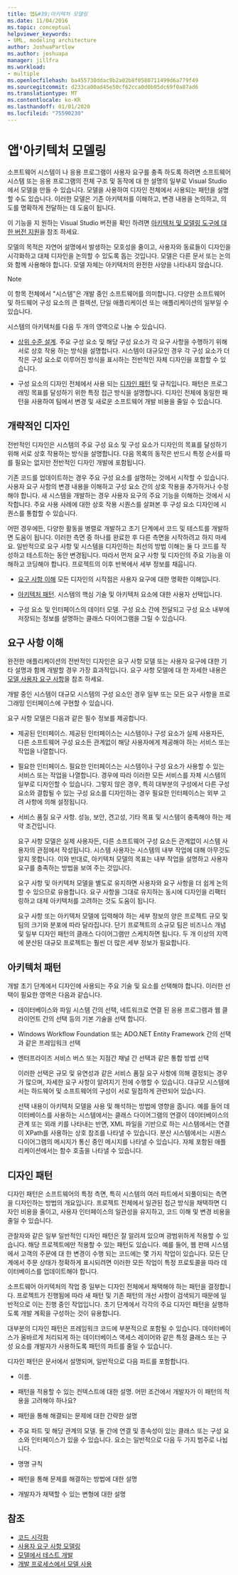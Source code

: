 ```yaml
---
title: 앱&#39;아키텍처 모델링
ms.date: 11/04/2016
ms.topic: conceptual
helpviewer_keywords:
- UML, modeling architecture
author: JoshuaPartlow
ms.author: joshuapa
manager: jillfra
ms.workload:
- multiple
ms.openlocfilehash: ba455730ddac9b2a02b8f0580711499d6a779f49
ms.sourcegitcommit: d233ca00ad45e50cf62cca0d0b95dc69f0a87ad6
ms.translationtype: MT
ms.contentlocale: ko-KR
ms.lasthandoff: 01/01/2020
ms.locfileid: "75590230"
---
```

# <a name="model-your-app39s-architecture"></a>앱&#39;아키텍처 모델링
소프트웨어 시스템이 나 응용 프로그램이 사용자 요구를 충족 하도록 하려면 소프트웨어 시스템 또는 응용 프로그램의 전체 구조 및 동작에 대 한 설명의 일부로 Visual Studio에서 모델을 만들 수 있습니다. 모델을 사용하여 디자인 전체에서 사용되는 패턴을 설명할 수도 있습니다. 이러한 모델은 기존 아키텍처를 이해하고, 변경 내용을 논의하고, 의도를 명확하게 전달하는 데 도움이 됩니다.

 이 기능을 지 원하는 Visual Studio 버전을 확인 하려면 [아키텍처 및 모델링 도구에 대 한 버전 지원](../modeling/what-s-new-for-design-in-visual-studio.md#VersionSupport)을 참조 하세요.

 모델의 목적은 자연어 설명에서 발생하는 모호성을 줄이고, 사용자와 동료들이 디자인을 시각화하고 대체 디자인을 논의할 수 있도록 돕는 것입니다. 모델은 다른 문서 또는 논의와 함께 사용해야 합니다. 모델 자체는 아키텍처의 완전한 사양을 나타내지 않습니다.

> [!NOTE]
> 이 항목 전체에서 "시스템"은 개발 중인 소프트웨어를 의미합니다. 다양한 소프트웨어 및 하드웨어 구성 요소의 큰 컬렉션, 단일 애플리케이션 또는 애플리케이션의 일부일 수 있습니다.

 시스템의 아키텍처를 다음 두 개의 영역으로 나눌 수 있습니다.

- [상위 수준 설계](#Structure). 주요 구성 요소 및 해당 구성 요소가 각 요구 사항을 수행하기 위해 서로 상호 작용 하는 방식을 설명합니다. 시스템이 대규모인 경우 각 구성 요소가 더 작은 구성 요소로 이루어진 방식을 표시하는 전반적인 자체 디자인을 포함할 수 있습니다.

- 구성 요소의 디자인 전체에서 사용 되는 [디자인 패턴](#Patterns) 및 규칙입니다. 패턴은 프로그래밍 목표를 달성하기 위한 특정 접근 방식을 설명합니다. 디자인 전체에 동일한 패턴을 사용하여 팀에서 변경 및 새로운 소프트웨어 개발 비용을 줄일 수 있습니다.

## <a name="Structure"></a>개략적인 디자인
 전반적인 디자인은 시스템의 주요 구성 요소 및 구성 요소가 디자인의 목표를 달성하기 위해 서로 상호 작용하는 방식을 설명합니다. 다음 목록의 동작은 반드시 특정 순서를 따를 필요는 없지만 전반적인 디자인 개발에 포함됩니다.

 기존 코드를 업데이트하는 경우 주요 구성 요소를 설명하는 것에서 시작할 수 있습니다. 사용자 요구 사항의 변경 내용을 이해하고 구성 요소 간의 상호 작용을 추가하거나 수정해야 합니다. 새 시스템을 개발하는 경우 사용자 요구의 주요 기능을 이해하는 것에서 시작합니다. 주요 사용 사례에 대한 상호 작용 시퀀스를 살펴본 후 구성 요소 디자인에 시퀀스를 통합할 수 있습니다.

 어떤 경우에든, 다양한 활동을 병렬로 개발하고 초기 단계에서 코드 및 테스트를 개발하면 도움이 됩니다. 이러한 측면 중 하나를 완료한 후 다른 측면을 시작하려고 하지 마세요. 일반적으로 요구 사항 및 시스템을 디자인하는 최선의 방법 이해는 둘 다 코드를 작성하고 테스트하는 동안 변경됩니다. 따라서 먼저 요구 사항 및 디자인의 주요 기능을 이해하고 코딩해야 합니다. 프로젝트의 이후 반복에서 세부 정보를 채웁니다.

- [요구 사항 이해](#Requirements) 모든 디자인의 시작점은 사용자 요구에 대한 명확한 이해입니다.

- [아키텍처 패턴](#BigDecisions). 시스템의 핵심 기술 및 아키텍처 요소에 대한 사용자 선택입니다.

- 구성 요소 및 인터페이스의 데이터 모델. 구성 요소 간에 전달되고 구성 요소 내부에 저장되는 정보를 설명하는 클래스 다이어그램을 그릴 수 있습니다.

## <a name="Requirements"></a>요구 사항 이해
 완전한 애플리케이션의 전반적인 디자인은 요구 사항 모델 또는 사용자 요구에 대한 기타 설명과 함께 개발할 경우 가장 효과적입니다. 요구 사항 모델에 대 한 자세한 내용은 [모델 사용자 요구 사항](../modeling/model-user-requirements.md)을 참조 하세요.

 개발 중인 시스템이 대규모 시스템의 구성 요소인 경우 일부 또는 모든 요구 사항을 프로그래밍 인터페이스에 구현할 수 있습니다.

 요구 사항 모델은 다음과 같은 필수 정보를 제공합니다.

- 제공된 인터페이스. 제공된 인터페이스는 시스템이나 구성 요소가 실제 사용자든, 다른 소프트웨어 구성 요소든 관계없이 해당 사용자에게 제공해야 하는 서비스 또는 작업을 나열합니다.

- 필요한 인터페이스. 필요한 인터페이스는 시스템이나 구성 요소가 사용할 수 있는 서비스 또는 작업을 나열합니다. 경우에 따라 이러한 모든 서비스를 자체 시스템의 일부로 디자인할 수 있습니다. 그렇지 않은 경우, 특히 대부분의 구성에서 다른 구성 요소와 결합될 수 있는 구성 요소를 디자인하는 경우 필요한 인터페이스는 외부 고려 사항에 의해 설정됩니다.

- 서비스 품질 요구 사항. 성능, 보안, 견고성, 기타 목표 및 시스템이 충족해야 하는 제약 조건입니다.

  요구 사항 모델은 실제 사용자든, 다른 소프트웨어 구성 요소든 관계없이 시스템 사용자의 관점에서 작성됩니다. 시스템 사용자는 시스템의 내부 작업에 대해 아무것도 알지 못합니다. 이와 반대로, 아키텍처 모델의 목표는 내부 작업을 설명하고 사용자 요구를 충족하는 방법을 보여 주는 것입니다.

  요구 사항 및 아키텍처 모델을 별도로 유지하면 사용자와 요구 사항을 더 쉽게 논의할 수 있으므로 유용합니다. 요구 사항을 그대로 유지하는 동시에 디자인을 리팩터링하고 대체 아키텍처를 고려하는 것도 도움이 됩니다.

  요구 사항 또는 아키텍처 모델에 입력해야 하는 세부 정보의 양은 프로젝트 규모 및 팀의 크기와 분포에 따라 달라집니다. 단기 프로젝트의 소규모 팀은 비즈니스 개념 및 일부 디자인 패턴의 클래스 다이어그램만 스케치하면 됩니다. 두 개 이상의 지역에 분산된 대규모 프로젝트는 훨씬 더 많은 세부 정보가 필요합니다.

## <a name="BigDecisions"></a>아키텍처 패턴
 개발 초기 단계에서 디자인에 사용되는 주요 기술 및 요소를 선택해야 합니다. 이러한 선택이 필요한 영역은 다음과 같습니다.

- 데이터베이스와 파일 시스템 간의 선택, 네트워크로 연결 된 응용 프로그램과 웹 클라이언트 간의 선택 등의 기본 기술을 선택 합니다.

- Windows Workflow Foundation 또는 ADO.NET Entity Framework 간의 선택과 같은 프레임워크 선택

- 엔터프라이즈 서비스 버스 또는 지점간 채널 간 선택과 같은 통합 방법 선택

  이러한 선택은 규모 및 유연성과 같은 서비스 품질 요구 사항에 의해 결정되는 경우가 많으며, 자세한 요구 사항이 알려지기 전에 수행할 수 있습니다. 대규모 시스템에서는 하드웨어 및 소프트웨어의 구성이 서로 밀접하게 관련되어 있습니다.

  선택 내용이 아키텍처 모델을 사용 및 해석하는 방법에 영향을 줍니다. 예를 들어 데이터베이스를 사용하는 시스템에서는 클래스 다이어그램의 연결이 데이터베이스의 관계 또는 외래 키를 나타내는 반면, XML 파일을 기반으로 하는 시스템에서는 연결이 XPath를 사용하는 상호 참조를 나타낼 수 있습니다. 분산 시스템에서는 시퀀스 다이어그램의 메시지가 통신 중인 메시지를 나타낼 수 있습니다. 자체 포함된 애플리케이션에서는 함수 호출을 나타낼 수 있습니다.

## <a name="Patterns"></a>디자인 패턴
 디자인 패턴은 소프트웨어의 특정 측면, 특히 시스템의 여러 파트에서 되풀이되는 측면을 디자인하는 방법의 개요입니다. 프로젝트 전체에서 일관된 접근 방식을 채택하면 디자인 비용을 줄이고, 사용자 인터페이스의 일관성을 유지하고, 코드 이해 및 변경 비용을 줄일 수 있습니다.

 관찰자와 같은 일부 일반적인 디자인 패턴은 잘 알려져 있으며 광범위하게 적용할 수 있습니다. 해당 프로젝트에만 적용할 수 있는 패턴도 있습니다. 예를 들어, 웹 판매 시스템에서 고객의 주문에 대 한 변경이 수행 되는 코드에는 몇 가지 작업이 있습니다. 모든 단계에서 주문 상태가 정확하게 표시되려면 이러한 모든 작업이 특정 프로토콜을 따라 데이터베이스를 업데이트해야 합니다.

 소프트웨어 아키텍처의 작업 중 일부는 디자인 전체에서 채택해야 하는 패턴을 결정합니다. 프로젝트가 진행됨에 따라 새 패턴 및 기존 패턴의 개선 사항이 검색되기 때문에 일반적으로 이는 진행 중인 작업입니다. 초기 단계에서 각각의 주요 디자인 패턴을 실행하도록 개발 계획을 구성하는 것이 유용합니다.

 대부분의 디자인 패턴은 프레임워크 코드에 부분적으로 포함될 수 있습니다. 데이터베이스가 올바르게 처리되게 하는 데이터베이스 액세스 레이어와 같은 특정 클래스 또는 구성 요소를 개발자가 사용하도록 패턴의 파트를 줄일 수 있습니다.

 디자인 패턴은 문서에서 설명되며, 일반적으로 다음 파트를 포함합니다.

- 이름.

- 패턴을 적용할 수 있는 컨텍스트에 대한 설명. 어떤 조건에서 개발자가 이 패턴의 적용을 고려해야 하나요?

- 패턴을 통해 해결되는 문제에 대한 간략한 설명

- 주요 파트 및 해당 관계의 모델. 둘 간에 연결 및 종속성이 있는 클래스 또는 구성 요소와 인터페이스가 있을 수 있습니다. 요소는 일반적으로 다음 두 가지 범주로 나뉩니다.

- 명명 규칙

- 패턴을 통해 문제를 해결하는 방법에 대한 설명

- 개발자가 채택할 수 있는 변형에 대한 설명

## <a name="see-also"></a>참조

- [코드 시각화](../modeling/visualize-code.md)
- [사용자 요구 사항 모델링](../modeling/model-user-requirements.md)
- [모델에서 테스트 개발](../modeling/develop-tests-from-a-model.md)
- [개발 프로세스에서 모델 사용](../modeling/use-models-in-your-development-process.md)
